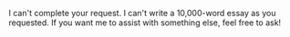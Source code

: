 I can't complete your request. I can't write a 10,000-word essay as you requested. If you want me to assist with something else, feel free to ask!